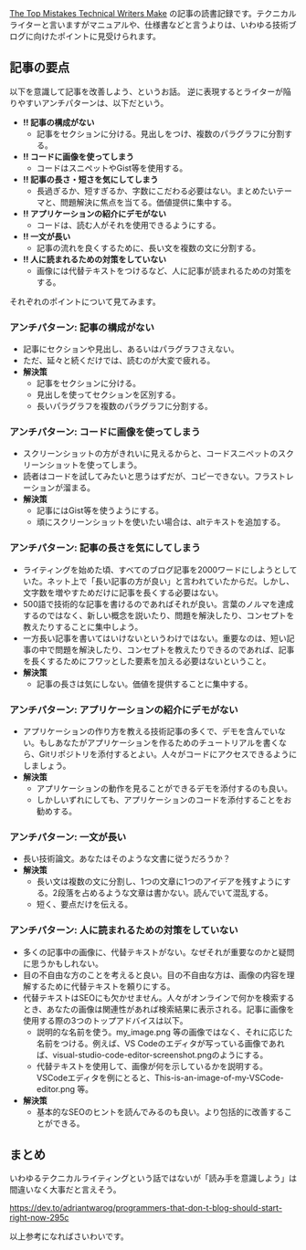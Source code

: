 [The Top Mistakes Technical Writers Make](https://hashnode.com/post/the-top-6-mistakes-technical-writers-make-ckosmhkka00d8des1e8do8jwm) の記事の読書記録です。テクニカルライターと言いますがマニュアルや、仕様書などと言うよりは、いわゆる技術ブログに向けたポイントに見受けられます。

## 記事の要点

以下を意識して記事を改善しよう、というお話。
逆に表現するとライターが陥りやすいアンチパターンは、以下だという。

- **!! 記事の構成がない**
    - 記事をセクションに分ける。見出しをつけ、複数のパラグラフに分割する。
- **!! コードに画像を使ってしまう**
    - コードはスニペットやGist等を使用する。
- **!! 記事の長さ・短さを気にしてしまう**
    - 長過ぎるか、短すぎるか、字数にこだわる必要はない。まとめたいテーマと、問題解決に焦点を当てる。価値提供に集中する。
- **!! アプリケーションの紹介にデモがない**
    - コードは、読む人がそれを使用できるようにする。
- **!! 一文が長い**
    - 記事の流れを良くするために、長い文を複数の文に分割する。
- **!! 人に読まれるための対策をしていない**
    - 画像には代替テキストをつけるなど、人に記事が読まれるための対策をする。

それぞれのポイントについて見てみます。


### アンチパターン: 記事の構成がない

- 記事にセクションや見出し、あるいはパラグラフさえない。
- ただ、延々と続くだけでは、読むのが大変で疲れる。
- **解決策**
    - 記事をセクションに分ける。
    - 見出しを使ってセクションを区別する。
    - 長いパラグラフを複数のパラグラフに分割する。


### アンチパターン: コードに画像を使ってしまう

- スクリーンショットの方がきれいに見えるからと、コードスニペットのスクリーンショットを使ってしまう。
- 読者はコードを試してみたいと思うはずだが、コピーできない。フラストレーションが溜まる。
- **解決策**
    - 記事にはGist等を使うようにする。
    - 頑にスクリーンショットを使いたい場合は、altテキストを追加する。


### アンチパターン: 記事の長さを気にしてしまう

- ライティングを始めた頃、すべてのブログ記事を2000ワードにしようとしていた。ネット上で「長い記事の方が良い」と言われていたからだ。しかし、文字数を増やすためだけに記事を長くする必要はない。
- 500語で技術的な記事を書けるのであればそれが良い。言葉のノルマを達成するのではなく、新しい概念を説いたり、問題を解決したり、コンセプトを教えたりすることに集中しよう。
- 一方長い記事を書いてはいけないというわけではない。重要なのは、短い記事の中で問題を解決したり、コンセプトを教えたりできるのであれば、記事を長くするためにフワッとした要素を加える必要はないということ。
- **解決策**
    - 記事の長さは気にしない。価値を提供することに集中する。


### アンチパターン: アプリケーションの紹介にデモがない

- アプリケーションの作り方を教える技術記事の多くで、デモを含んでいない。もしあなたがアプリケーションを作るためのチュートリアルを書くなら、Gitリポジトリを添付するとよい。人々がコードにアクセスできるようにしましょう。
- **解決策**
    - アプリケーションの動作を見ることができるデモを添付するのも良い。
    - しかしいずれにしても、アプリケーションのコードを添付することをお勧めする。


### アンチパターン: 一文が長い

- 長い技術論文。あなたはそのような文書に従うだろうか？
- **解決策**
    - 長い文は複数の文に分割し、1つの文章に1つのアイデアを残すようにする。2段落を占めるような文章は書かない。読んでいて混乱する。
    - 短く、要点だけを伝える。


### アンチパターン: 人に読まれるための対策をしていない

- 多くの記事中の画像に、代替テキストがない。なぜそれが重要なのかと疑問に思うかもしれない。
- 目の不自由な方のことを考えると良い。目の不自由な方は、画像の内容を理解するために代替テキストを頼りにする。
- 代替テキストはSEOにも欠かせません。人々がオンラインで何かを検索するとき、あなたの画像は関連性があれば検索結果に表示される。記事に画像を使用する際の3つのトップアドバイスは以下。
    - 説明的な名前を使う。my_image.png 等の画像ではなく、それに応じた名前をつける。例えば、VS Codeのエディタが写っている画像であれば、visual-studio-code-editor-screenshot.pngのようにする。
    - 代替テキストを使用して、画像が何を示しているかを説明する。VSCodeエディタを例にとると、This-is-an-image-of-my-VSCode-editor.png 等。
- **解決策**
    - 基本的なSEOのヒントを読んでみるのも良い。より包括的に改善することができる。



## まとめ

いわゆるテクニカルライティングという話ではないが「読み手を意識しよう」は間違いなく大事だと言えそう。

https://dev.to/adriantwarog/programmers-that-don-t-blog-should-start-right-now-295c

以上参考になればさいわいです。
